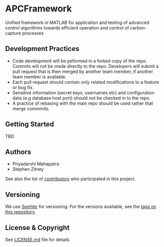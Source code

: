 # APCFramework
Unified framework in MATLAB for application and testing of advanced control algorithms towards efficient operation and control of carbon-capture processes

## Development Practices

* Code development will be peformed in a forked copy of the repo. Commits will not be 
  made directly to the repo. Developers will submit a pull request that is then merged
  by another team member, if another team member is available.
* Each pull request should contain only related modifications to a feature or bug fix.  
* Sensitive information (secret keys, usernames etc) and configuration data 
  (e.g database host port) should not be checked in to the repo.
* A practice of rebasing with the main repo should be used rather that merge commmits.

## Getting Started

TBD

## Authors

* Priyadarshi Mahapatra
* Stephen Zitney

See also the list of [contributors](https://github.com/CCSI-Toolset/APCFramework/contributors) who participated in this project.

## Versioning

We use [SemVer](http://semver.org/) for versioning. For the versions available, 
see the [tags on this repository](https://github.com/APCFramework/tags). 

## License & Copyright

See [LICENSE.md](LICENSE.md) file for details
